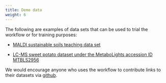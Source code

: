 ```yaml
---
title: Demo data
weight: 6
---
```


The following are examples of data sets that can be used to trial the workflow or for training purposes:

- [MALDI sustainable soils teaching data set](https://doi.org/10.5061/dryad.dbrv15f5c)

- [LC-MS sweet potato dataset under the MetaboLights accession ID MTBLS2956](https://www.ebi.ac.uk/metabolights/MTBLS2956/files)

We would encourage anyone who uses the workflow to contribute links to their datasets via [github](https://github.com/LizzyParkerPannell/Untargeted_metabolomics_workflow).

